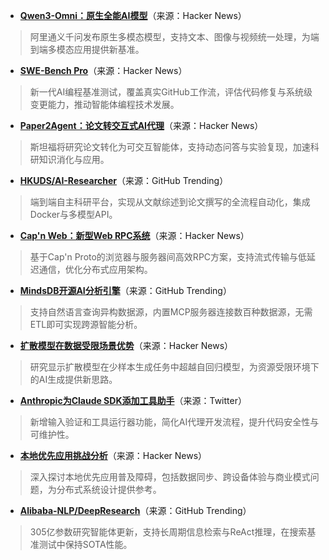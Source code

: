 - **[Qwen3-Omni：原生全能AI模型](https://news.ycombinator.com/item?id=45336989)**（来源：Hacker News）  
> 阿里通义千问发布原生多模态模型，支持文本、图像与视频统一处理，为端到端多模态应用提供新基准。

- **[SWE-Bench Pro](https://news.ycombinator.com/item?id=45335452)**（来源：Hacker News）  
> 新一代AI编程基准测试，覆盖真实GitHub工作流，评估代码修复与系统级变更能力，推动智能体编程技术发展。

- **[Paper2Agent：论文转交互式AI代理](https://news.ycombinator.com/item?id=45340133)**（来源：Hacker News）  
> 斯坦福将研究论文转化为可交互智能体，支持动态问答与实验复现，加速科研知识消化与应用。

- **[HKUDS/AI-Researcher](https://github.com/HKUDS/AI-Researcher)**（来源：GitHub Trending）  
> 端到端自主科研平台，实现从文献综述到论文撰写的全流程自动化，集成Docker与多模型API。

- **[Cap'n Web：新型Web RPC系统](https://news.ycombinator.com/item?id=45332883)**（来源：Hacker News）  
> 基于Cap'n Proto的浏览器与服务器间高效RPC方案，支持流式传输与低延迟通信，优化分布式应用架构。

- **[MindsDB开源AI分析引擎](https://github.com/mindsdb/mindsdb)**（来源：GitHub Trending）  
> 支持自然语言查询异构数据源，内置MCP服务器连接数百种数据源，无需ETL即可实现跨源智能分析。

- **[扩散模型在数据受限场景优势](https://news.ycombinator.com/item?id=45337433)**（来源：Hacker News）  
> 研究显示扩散模型在少样本生成任务中超越自回归模型，为资源受限环境下的AI生成提供新思路。

- **[Anthropic为Claude SDK添加工具助手](https://twitter.com/alexalbert__/status/1968721888487829661)**（来源：Twitter）  
> 新增输入验证和工具运行器功能，简化AI代理开发流程，提升代码安全性与可维护性。

- **[本地优先应用挑战分析](https://news.ycombinator.com/item?id=45333021)**（来源：Hacker News）  
> 深入探讨本地优先应用普及障碍，包括数据同步、跨设备体验与商业模式问题，为分布式系统设计提供参考。

- **[Alibaba-NLP/DeepResearch](https://github.com/Alibaba-NLP/DeepResearch)**（来源：GitHub Trending）  
> 305亿参数研究智能体更新，支持长周期信息检索与ReAct推理，在搜索基准测试中保持SOTA性能。